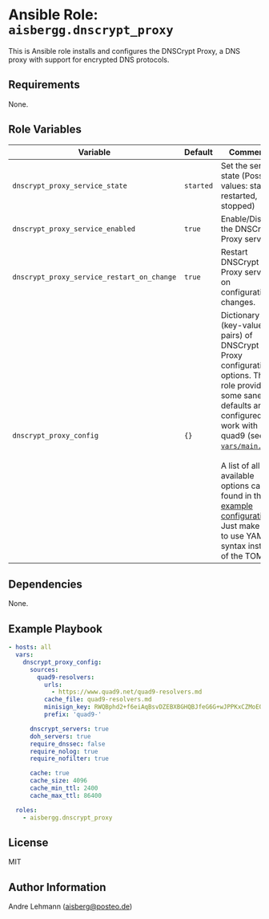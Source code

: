 # Ansible Role: `aisbergg.dnscrypt_proxy`

This is Ansible role installs and configures the DNSCrypt Proxy, a DNS proxy with support for encrypted DNS protocols.

## Requirements

None.

## Role Variables

| Variable | Default | Comments |
|----------|---------|----------|
| `dnscrypt_proxy_service_state` | `started` | Set the service state (Possible values: started, restarted, stopped) |
| `dnscrypt_proxy_service_enabled` | `true` | Enable/Disable the DNSCrypt Proxy service |
| `dnscrypt_proxy_service_restart_on_change` | `true` | Restart DNSCrypt Proxy service on configuration changes. |
| `dnscrypt_proxy_config` | `{}` | Dictionary (key-value pairs) of DNSCrypt Proxy configuration options. The role provides some sane defaults and is configured to work with quad9 (see: [`vars/main.yml`](./vars/main.yml)).</br></br>A list of all available options can be found in the [example configuration](https://raw.githubusercontent.com/DNSCrypt/dnscrypt-proxy/master/dnscrypt-proxy/example-dnscrypt-proxy.toml). Just make sure to use YAML syntax instead of the TOML. |

## Dependencies

None.

## Example Playbook

```yaml
- hosts: all
  vars:
    dnscrypt_proxy_config:
      sources:
        quad9-resolvers:
          urls:
            - https://www.quad9.net/quad9-resolvers.md
          cache_file: quad9-resolvers.md
          minisign_key: RWQBphd2+f6eiAqBsvDZEBXBGHQBJfeG6G+wJPPKxCZMoEQYpmoysKUN
          prefix: 'quad9-'

      dnscrypt_servers: true
      doh_servers: true
      require_dnssec: false
      require_nolog: true
      require_nofilter: true

      cache: true
      cache_size: 4096
      cache_min_ttl: 2400
      cache_max_ttl: 86400

  roles:
    - aisbergg.dnscrypt_proxy
```

## License

MIT

## Author Information

Andre Lehmann (aisberg@posteo.de)
